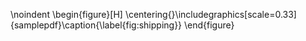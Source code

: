 
\noindent
\begin{figure}[H]
\centering{}\includegraphics[scale=0.33]{samplepdf}\caption{\label{fig:shipping}}
\end{figure}
